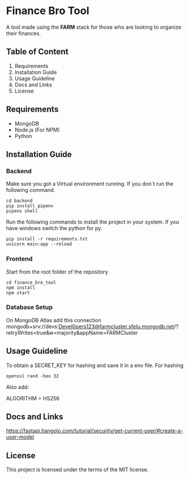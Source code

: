 # Finance Bro Tool

A tool made using the **FARM** stack for those who are looking to organize their finances.

## Table of Content
1. Requirements
2. Installation Guide
3. Usage Guideline
4. Docs and Links
5. License

## Requirements
- MongoDB
- Node.js (For NPM)
- Python

## Installation Guide
### Backend
Make sure you got a Virtual environment running. If you don´t run the
following command.
```
cd backend
pip install pipenv
pipenv shell
```
Run the following commands to install the project in your system.
If you have windows switch the python for py.
```
pip install -r requirements.txt
uvicorn main:app --reload
```

### Frontend
Start from the root folder of the repository
```
cd finance_bro_tool
npm install
npm start
```

### Database Setup
On MongoDB Atlas add this connection
 mongodb+srv://devs:Devel0pers123@farmcluster.sfelu.mongodb.net/?retryWrites=true&w=majority&appName=FARMCluster

## Usage Guideline
To obtain a SECRET_KEY for hashing and save it in a env file.
For hashing
```
openssl rand -hex 32
```
Also add:

ALGORITHM = HS256

## Docs and Links
https://fastapi.tiangolo.com/tutorial/security/get-current-user/#create-a-user-model
## License
This project is licensed under the terms of the MIT license.